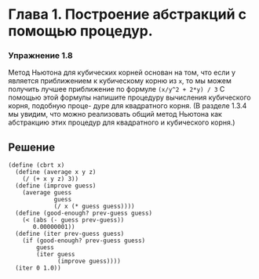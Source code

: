 # Глава 1. Построение абстракций с помощью процедур.
### Упражнение 1.8
Метод Ньютона для кубических корней основан на том, что если y является приближением к кубическому корню из `x`, то мы можем получить лучшее приближение по формуле
`(x/y^2 + 2*y) / 3`
С помощью этой формулы напишите процедуру вычисления кубического корня, подобную проце- дуре для квадратного корня. (В разделе 1.3.4 мы увидим, что можно реализовать общий метод Ньютона как абстракцию этих процедур для квадратного и кубического корня.)

## Решение

```racket
(define (cbrt x)
  (define (average x y z)
    (/ (+ x y z) 3))
  (define (improve guess)
    (average guess
             guess
             (/ x (* guess guess))))
  (define (good-enough? prev-guess guess)
    (< (abs (- guess prev-guess))
       0.00000001))
  (define (iter prev-guess guess)
    (if (good-enough? prev-guess guess)
        guess
        (iter guess
              (improve guess))))
  (iter 0 1.0))

```
